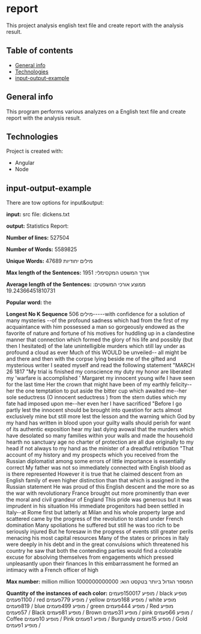 # report
This project analysis english text file and create report with the analysis result.
## Table of contents
* [General info](#general-info)
* [Technologies](#technologies)
* [input-output-example](#input-output-example)

## General info
This program performs various analyzes on a English text file and create report with the analysis result.

## Technologies
Project is created with:
* Angular
* Node

## input-output-example
There are tow options for input&output:

**input:**
src file: dickens.txt

**output:**
Statistics Report:

**Number of lines:** 527504

**Number of Words:** 5589825

**Unique Words:** מילים יחודיות 47689

**Max length of the Sentences:** אורך המשפט המקסימלי: 1951

**Average length of the Sentences:** ממוצע אורכי המשפטים: 19.24366451810731

**Popular word:** the

<!-- **Popular NoSyntax Word:** i -->

**Longest No K Sequence** 506 מילים-----with confidence for a solution of many mysteries --of the profound sadness which had from the first of my acquaintance with him possessed a man so gorgeously endowed as the favorite of nature and fortune of his motives for huddling up in a clandestine manner that connection which formed the glory of his life and possibly (but then I hesitated) of the late unintelligible murders which still lay under as profound a cloud as ever Much of this WOULD be unveiled-- all might be and there and then with the corpse lying beside me of the gifted and mysterious writer I seated myself and read the following statement "MARCH 26 1817 "My trial is finished my conscience my duty my honor are liberated my 'warfare is accomplished ' Margaret my innocent young wife I have seen for the last time Her the crown that might have been of my earthly felicity--her the one temptation to put aside the bitter cup which awaited me--her sole seductress (O innocent seductress ) from the stern duties which my fate had imposed upon me--her even her I have sacrificed "Before I go partly lest the innocent should be brought into question for acts almost exclusively mine but still more lest the lesson and the warning which God by my hand has written in blood upon your guilty walls should perish for want of its authentic exposition hear my last dying avowal that the murders which have desolated so many families within your walls and made the household hearth no sanctuary age no charter of protection are all due originally to my head if not always to my hand as the minister of a dreadful retribution "That account of my history and my prospects which you received from the Russian diplomatist among some errors of little importance is essentially correct My father was not so immediately connected with English blood as is there represented However it is true that he claimed descent from an English family of even higher distinction than that which is assigned in the Russian statement He was proud of this English descent and the more so as the war with revolutionary France brought out more prominently than ever the moral and civil grandeur of England This pride was generous but it was imprudent in his situation His immediate progenitors had been settled in Italy--at Rome first but latterly at Milan and his whole property large and scattered came by the progress of the revolution to stand under French domination Many spoliations he suffered but still he was too rich to be seriously injured But he foresaw in the progress of events still greater perils menacing his most capital resources Many of the states or princes in Italy were deeply in his debt and in the great convulsions which threatened his country he saw that both the contending parties would find a colorable excuse for absolving themselves from engagements which pressed unpleasantly upon their finances In this embarrassment he formed an intimacy with a French officer of high

**Max number:** million million המספר הגדול ביותר בטקסט הוא: 1000000000000

**Quantity of the instances of each color:**
מופיע 150017פעמים / black מופיע 1100פעמים / red מופיע 779פעמים / yellow מופיע 168פעמים / white מופיע 819פעמים / blue מופיע 499פעמים / green מופיע 444פעמים / Red מופיע 57פעמים / Black מופיע 81פעמים / Brown מופיע 31פעמים / pink מופיע 66פעמים / Coffee מופיע 10פעמים / Pink מופיע 1פעמים / Burgundy מופיע 15פעמים / Gold מופיע 1פעמים /
